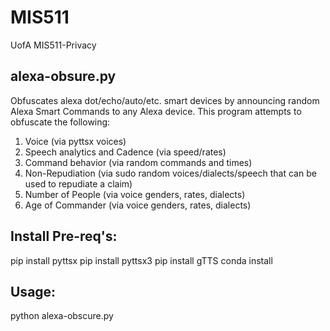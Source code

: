 # MIS511
UofA MIS511-Privacy

alexa-obsure.py 
---------------
Obfuscates alexa dot/echo/auto/etc. smart devices by announcing random Alexa Smart Commands to any Alexa device. This program attempts to obfuscate the following: 

1) Voice (via pyttsx voices)
2) Speech analytics and Cadence  (via speed/rates)
3) Command behavior (via random commands and times)
4) Non-Repudiation (via sudo random voices/dialects/speech that can be used to repudiate a claim) 
5) Number of People (via voice genders, rates, dialects) 
6) Age of Commander (via voice genders, rates, dialects)



Install Pre-req's: 
------------------
pip install pyttsx
pip install pyttsx3
pip install gTTS
conda install


Usage: 
-----------------
python alexa-obscure.py
